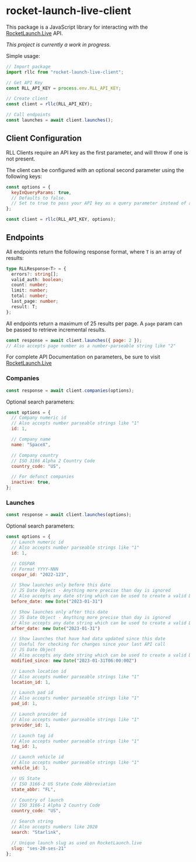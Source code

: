 # rocket-launch-live-client

This package is a JavaScript library for interacting with the [RocketLaunch.Live](https://www.rocketlaunch.live) API.

_This project is currently a work in progress._

Simple usage:

```js
// Import package
import rllc from "rocket-launch-live-client";

// Get API Key
const RLL_API_KEY = process.env.RLL_API_KEY;

// Create client
const client = rllc(RLL_API_KEY);

// Call endpoints
const launches = await client.launches();
```

## Client Configuration

RLL Clients require an API key as the first parameter, and will throw if one is not present.

The client can be configured with an optional second parameter using the following keys:

```js
const options = {
  keyInQueryParams: true,
  // Defaults to false.
  // Set to true to pass your API key as a query parameter instead of an authorization header (not recommended)
};

const client = rllc(RLL_API_KEY, options);
```

## Endpoints

All endpoints return the following response format, where `T` is an array of results:

```ts
type RLLResponse<T> = {
  errors?: string[];
  valid_auth: boolean;
  count: number;
  limit: number;
  total: number;
  last_page: number;
  result: T;
};
```

All endpoints return a maximum of 25 results per page. A `page` param can be passed to retrieve incremental results.

```js
const response = await client.launches({ page: 2 });
// Also accepts page number as a number-parseable string like "2"
```

For complete API Documentation on parameters, be sure to visit [RocketLaunch.Live](https://www.rocketlaunch.live/api)

### Companies

```js
const response = await client.companies(options);
```

Optional search parameters:

```js
const options = {
  // Company numeric id
  // Also accepts number parseable strings like "1"
  id: 1,

  // Company name
  name: "SpaceX",

  // Company country
  // ISO 3166 Alpha 2 Country Code
  country_code: "US",

  // For defunct companies
  inactive: true,
};
```

### Launches

```js
const response = await client.launches(options);
```

Optional search parameters:

```js
const options = {
  // Launch numeric id
  // Also accepts number parseable strings like "1"
  id: 1,

  // COSPAR
  // Format YYYY-NNN
  cospar_id: "2022-123",

  // Show launches only before this date
  // JS Date Object - Anything more precise than day is ignored
  // Also accepts any date string which can be used to create a valid Date object in JavaScript
  before_date: new Date("2023-01-31")

  // Show launches only after this date
  // JS Date Object - Anything more precise than day is ignored
  // Also accepts any date string which can be used to create a valid Date object in JavaScript
  after_date: new Date("2023-01-31")

  // Show launches that have had data updated since this date
  // Useful for checking for changes since your last API call
  // JS Date Object
  // Also accepts any date string which can be used to create a valid Date object in JavaScript
  modified_since: new Date("2023-01-31T06:00:00Z")

  // Launch location id
  // Also accepts number parseable strings like "1"
  location_id: 1,

  // Launch pad id
  // Also accepts number parseable strings like "1"
  pad_id: 1,

  // Launch provider id
  // Also accepts number parseable strings like "1"
  provider_id: 1,

  // Launch tag id
  // Also accepts number parseable strings like "1"
  tag_id: 1,

  // Launch vehicle id
  // Also accepts number parseable strings like "1"
  vehicle_id: 1,

  // US State
  // ISO 3166-2 US State Code Abbreviation
  state_abbr: "FL",

  // Country of launch
  // ISO 3166-1 Alpha 2 Country Code
  country_code: "US",

  // Search string
  // Also accepts numbers like 2020
  search: "Starlink",

  // Unique launch slug as used on RocketLaunch.live
  slug: "ses-20-ses-21"
};
```
